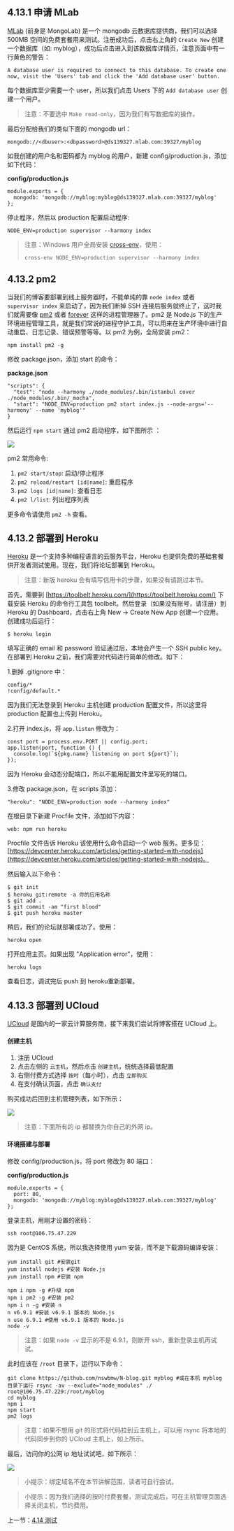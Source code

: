 ## 4.13.1 申请 MLab

[MLab](https://mlab.com) (前身是 MongoLab) 是一个 mongodb 云数据库提供商，我们可以选择 500MB 空间的免费套餐用来测试。注册成功后，点击右上角的 `Create New` 创建一个数据库（如: myblog），成功后点击进入到该数据库详情页，注意页面中有一行黄色的警告：

```
A database user is required to connect to this database. To create one now, visit the 'Users' tab and click the 'Add database user' button.
```

每个数据库至少需要一个 user，所以我们点击 Users 下的 `Add database user` 创建一个用户。

> 注意：不要选中 `Make read-only`，因为我们有写数据库的操作。

最后分配给我们的类似下面的 mongodb url：

```
mongodb://<dbuser>:<dbpassword>@ds139327.mlab.com:39327/myblog
```

如我创建的用户名和密码都为 myblog 的用户，新建 config/production.js，添加如下代码：

**config/production.js**

```
module.exports = {
  mongodb: 'mongodb://myblog:myblog@ds139327.mlab.com:39327/myblog'
};
```

停止程序，然后以 production 配置启动程序:

```
NODE_ENV=production supervisor --harmony index
```

> 注意：Windows 用户全局安装 [cross-env](https://www.npmjs.com/package/cross-env)，使用：
> ```
> cross-env NODE_ENV=production supervisor --harmony index
> ```

## 4.13.2 pm2

当我们的博客要部署到线上服务器时，不能单纯的靠 `node index` 或者 `supervisor index` 来启动了，因为我们断掉 SSH 连接后服务就终止了，这时我们就需要像 [pm2](https://www.npmjs.com/package/pm2) 或者 [forever](https://www.npmjs.com/package/forever) 这样的进程管理器了。pm2 是 Node.js 下的生产环境进程管理工具，就是我们常说的进程守护工具，可以用来在生产环境中进行自动重启、日志记录、错误预警等等。以 pm2 为例，全局安装 pm2：

```
npm install pm2 -g
```

修改 package.json，添加 start 的命令：

**package.json**

```
"scripts": {
  "test": "node --harmony ./node_modules/.bin/istanbul cover ./node_modules/.bin/_mocha",
  "start": "NODE_ENV=production pm2 start index.js --node-args='--harmony' --name 'myblog'"
}
```

然后运行 `npm start` 通过 pm2 启动程序，如下图所示 ：

![](./img/4.15.1.png)

pm2 常用命令:

1. `pm2 start/stop`: 启动/停止程序
2. `pm2 reload/restart [id|name]`: 重启程序
3. `pm2 logs [id|name]`: 查看日志
4. `pm2 l/list`: 列出程序列表

更多命令请使用 `pm2 -h` 查看。

## 4.13.2 部署到 Heroku

[Heroku](https://www.heroku.com) 是一个支持多种编程语言的云服务平台，Heroku 也提供免费的基础套餐供开发者测试使用。现在，我们将论坛部署到 Heroku。

> 注意：新版 heroku 会有填写信用卡的步骤，如果没有请跳过本节。

首先，需要到 [https://toolbelt.heroku.com/](https://toolbelt.heroku.com/) 下载安装 Heroku 的命令行工具包 toolbelt。然后登录（如果没有账号，请注册）到 Heroku 的 Dashboard，点击右上角 New -> Create New App 创建一个应用。创建成功后运行：

```
$ heroku login
```

填写正确的 email 和 password 验证通过后，本地会产生一个 SSH public key。在部署到 Heroku 之前，我们需要对代码进行简单的修改。如下：

1.删掉 .gitignore 中：
```
config/*
!config/default.*
```
因为我们无法登录到 Heroku 主机创建 production 配置文件，所以这里将 production 配置也上传到 Heroku。

2.打开 index.js，将 `app.listen` 修改为：
```
const port = process.env.PORT || config.port;
app.listen(port, function () {
  console.log(`${pkg.name} listening on port ${port}`);
});
```
因为 Heroku 会动态分配端口，所以不能用配置文件里写死的端口。

3.修改 package.json，在 scripts 添加：

```
"heroku": "NODE_ENV=production node --harmony index"
```

在根目录下新建 Procfile 文件，添加如下内容：
```
web: npm run heroku
```
Procfile 文件告诉 Heroku 该使用什么命令启动一个 web 服务。更多见：[https://devcenter.heroku.com/articles/getting-started-with-nodejs](https://devcenter.heroku.com/articles/getting-started-with-nodejs)。

然后输入以下命令：

```
$ git init
$ heroku git:remote -a 你的应用名称
$ git add .
$ git commit -am "first blood"
$ git push heroku master
```

稍后，我们的论坛就部署成功了。使用：

```
heroku open
```

打开应用主页。如果出现 "Application error"，使用：

```
heroku logs
```
查看日志，调试完后 push 到 heroku重新部署。

## 4.13.3 部署到 UCloud

[UCloud](https://www.ucloud.cn/) 是国内的一家云计算服务商，接下来我们尝试将博客搭在 UCloud 上。

#### 创建主机

1. 注册 UCloud
2. 点击左侧的 `云主机`，然后点击 `创建主机`，统统选择最低配置
3. 右侧付费方式选择 `按时`（每小时），点击 `立即购买`
4. 在支付确认页面，点击 `确认支付`

购买成功后回到主机管理列表，如下所示：

![](./img/4.13.2.png)

> 注意：下面所有的 ip 都替换为你自己的外网 ip。

#### 环境搭建与部署

修改 config/production.js，将 port 修改为 80 端口：

**config/production.js**

```
module.exports = {
  port: 80,
  mongodb: 'mongodb://myblog:myblog@ds139327.mlab.com:39327/myblog'
};
```

登录主机，用刚才设置的密码：

```
ssh root@106.75.47.229
```

因为是 CentOS 系统，所以我选择使用 yum 安装，而不是下载源码编译安装：

```
yum install git #安装git
yum install nodejs #安装 Node.js
yum install npm #安装 npm

npm i npm -g #升级 npm
npm i pm2 -g #安装 pm2
npm i n -g #安装 n
n v6.9.1 #安装 v6.9.1 版本的 Node.js
n use 6.9.1 #使用 v6.9.1 版本的 Node.js
node -v
```
> 注意：如果 `node -v` 显示的不是 6.9.1，则断开 ssh，重新登录主机再试试。

此时应该在 `/root` 目录下，运行以下命令：
```
git clone https://github.com/nswbmw/N-blog.git myblog #或在本机 myblog 目录下运行 rsync -av --exclude="node_modules" ./ root@106.75.47.229:/root/myblog
cd myblog
npm i
npm start
pm2 logs
```
> 注意：如果不想用 git 的形式将代码拉到云主机上，可以用 rsync 将本地的代码同步到你的 UCloud 主机上，如上所示。

最后，访问你的公网 ip 地址试试吧，如下所示：

![](./img/4.15.3.png)

> 小提示：绑定域名不在本节讲解范围，读者可自行尝试。

> 小提示：因为我们选择的按时付费套餐，测试完成后，可在主机管理页面选择关闭主机，节约费用。

上一节：[4.14 测试](https://github.com/nswbmw/N-blog/blob/master/book/4.14%20%E6%B5%8B%E8%AF%95.md)
